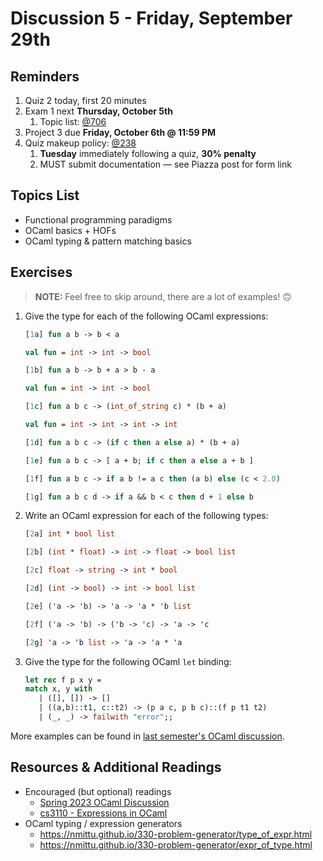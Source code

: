 # Discussion 5 - Friday, September 29th

## Reminders

1. Quiz 2 today, first 20 minutes
2. Exam 1 next **Thursday, October 5th**
   1. Topic list: [@706](https://piazza.com/class/lkimk0rc39wfi/post/706)
3. Project 3 due **Friday, October 6th @ 11:59 PM**
4. Quiz makeup policy: [@238](https://piazza.com/class/lkimk0rc39wfi/post/238)
   1. **Tuesday** immediately following a quiz, **30% penalty**
   2. MUST submit documentation — see Piazza post for form link

## Topics List

- Functional programming paradigms
- OCaml basics + HOFs
- OCaml typing & pattern matching basics

## Exercises

> **NOTE:** Feel free to skip around, there are a lot of examples! 🙃

1. Give the type for each of the following OCaml expressions:

   ```ocaml
   [1a] fun a b -> b < a

   val fun = int -> int -> bool

   [1b] fun a b -> b + a > b - a

   val fun = int -> int -> bool

   [1c] fun a b c -> (int_of_string c) * (b + a)

   val fun = int -> int -> int -> int

   [1d] fun a b c -> (if c then a else a) * (b + a)

   [1e] fun a b c -> [ a + b; if c then a else a + b ]

   [1f] fun a b c -> if a b != a c then (a b) else (c < 2.0)

   [1g] fun a b c d -> if a && b < c then d + 1 else b
   ```

2. Write an OCaml expression for each of the following types:

   ```ocaml
   [2a] int * bool list

   [2b] (int * float) -> int -> float -> bool list

   [2c] float -> string -> int * bool

   [2d] (int -> bool) -> int -> bool list

   [2e] ('a -> 'b) -> 'a -> 'a * 'b list

   [2f] ('a -> 'b) -> ('b -> 'c) -> 'a -> 'c

   [2g] 'a -> 'b list -> 'a -> 'a * 'a
   ```

3. Give the type for the following OCaml `let` binding:

   ```ocaml
   let rec f p x y =
   match x, y with
      | ([], []) -> []
      | ((a,b)::t1, c::t2) -> (p a c, p b c)::(f p t1 t2)
      | (_, _) -> failwith "error";;
   ```

More examples can be found in [last semester's OCaml discussion](https://github.com/cmsc330-umd/spring23/tree/main/discussions/d3_ocaml).

## Resources & Additional Readings

- Encouraged (but optional) readings
  - [Spring 2023 OCaml Discussion](https://github.com/cmsc330-umd/spring23/tree/main/discussions/d3_ocaml)
  - [cs3110 - Expressions in OCaml](https://cs3110.github.io/textbook/chapters/basics/expressions.html)
- OCaml typing / expression generators
  - https://nmittu.github.io/330-problem-generator/type_of_expr.html
  - https://nmittu.github.io/330-problem-generator/expr_of_type.html

